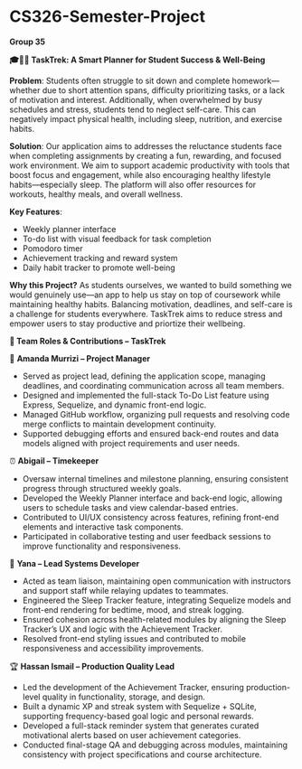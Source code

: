 # CS326-Semester-Project
**Group 35**

**🎓🧘‍♂️ TaskTrek: A Smart Planner for Student Success & Well-Being**

**Problem**: 
Students often struggle to sit down and complete homework—whether due to short attention spans, difficulty prioritizing tasks, or a lack of motivation and interest. Additionally, when overwhelmed by busy schedules and stress, students tend to neglect self-care. This can negatively impact physical health, including sleep, nutrition, and exercise habits.

**Solution**: 
Our application aims to addresses the reluctance students face when completing assignments by creating a fun, rewarding, and focused work environment. We aim to support academic productivity with tools that boost focus and engagement, while also encouraging healthy lifestyle habits—especially sleep. The platform will also offer resources for workouts, healthy meals, and overall wellness.

**Key Features**: 
- Weekly planner interface
- To-do list with visual feedback for task completion
- Pomodoro timer
- Achievement tracking and reward system
- Daily habit tracker to promote well-being
  
**Why this Project?**
As students ourselves, we wanted to build something we would genuinely use—an app to help us stay on top of coursework while maintaining healthy habits. Balancing motivation, deadlines, and self-care is a challenge for students everywhere. TaskTrek aims to reduce stress and empower users to stay productive and priortize their wellbeing.

**👥 Team Roles & Contributions – TaskTrek**

🧠 **Amanda Murrizi – Project Manager**
- Served as project lead, defining the application scope, managing deadlines, and coordinating communication across all team members.
- Designed and implemented the full-stack To-Do List feature using Express, Sequelize, and dynamic front-end logic.
- Managed GitHub workflow, organizing pull requests and resolving code merge conflicts to maintain development continuity.
- Supported debugging efforts and ensured back-end routes and data models aligned with project requirements and user needs.

⏰ **Abigail – Timekeeper**
- Oversaw internal timelines and milestone planning, ensuring consistent progress through structured weekly goals.
- Developed the Weekly Planner interface and back-end logic, allowing users to schedule tasks and view calendar-based entries.
- Contributed to UI/UX consistency across features, refining front-end elements and interactive task components.
- Participated in collaborative testing and user feedback sessions to improve functionality and responsiveness.

🛌 **Yana – Lead Systems Developer**
- Acted as team liaison, maintaining open communication with instructors and support staff while relaying updates to teammates.
- Engineered the Sleep Tracker feature, integrating Sequelize models and front-end rendering for bedtime, mood, and streak logging.
- Ensured cohesion across health-related modules by aligning the Sleep Tracker’s UX and logic with the Achievement Tracker.
- Resolved front-end styling issues and contributed to mobile responsiveness and accessibility improvements.

🏆 **Hassan Ismail – Production Quality Lead**
- Led the development of the Achievement Tracker, ensuring production-level quality in functionality, storage, and design.
- Built a dynamic XP and streak system with Sequelize + SQLite, supporting frequency-based goal logic and personal rewards.
- Developed a full-stack reminder system that generates curated motivational alerts based on user achievement categories.
- Conducted final-stage QA and debugging across modules, maintaining consistency with project specifications and course architecture.

    
    


